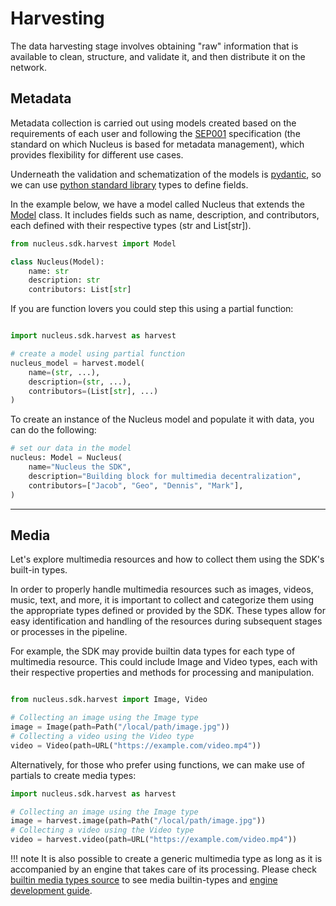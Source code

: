 # Harvesting

The data harvesting stage involves obtaining "raw" information that is available to clean, structure, and validate it, and then distribute it on the network.

## Metadata

Metadata collection is carried out using models created based on the requirements of each user and following the [SEP001](https://github.com/SynapseMedia/sep/blob/main/SEP/SEP-001.md) specification (the standard on which Nucleus is based for metadata management), which provides flexibility for different use cases.

Underneath the validation and schematization of the models is [pydantic](https://docs.pydantic.dev/latest/), so we can use [python standard library](https://docs.pydantic.dev/latest/usage/types/#standard-library-types) types to define fields.

In the example below, we have a model called Nucleus that extends the [Model](../reference/harvest/models.md) class. It includes fields such as name, description, and contributors, each defined with their respective types (str and List[str]).

```python
from nucleus.sdk.harvest import Model

class Nucleus(Model):
    name: str
    description: str
    contributors: List[str]

```

If you are function lovers you could step this using a partial function:

```python

import nucleus.sdk.harvest as harvest

# create a model using partial function
nucleus_model = harvest.model(
    name=(str, ...), 
    description=(str, ...), 
    contributors=(List[str], ...)
)

```

To create an instance of the Nucleus model and populate it with data, you can do the following:

```python
# set our data in the model
nucleus: Model = Nucleus(
    name="Nucleus the SDK",
    description="Building block for multimedia decentralization",
    contributors=["Jacob", "Geo", "Dennis", "Mark"],
)

```

---

## Media

Let's explore multimedia resources and how to collect them using the SDK's built-in types.

In order to properly handle multimedia resources such as images, videos, music, text, and more, it is important to collect and categorize them using the appropriate types defined or provided by the SDK. These types allow for easy identification and handling of the resources during subsequent stages or processes in the pipeline.

For example, the SDK may provide builtin data types for each type of multimedia resource. This could include Image and Video types, each with their respective properties and methods for processing and manipulation.

```python

from nucleus.sdk.harvest import Image, Video

# Collecting an image using the Image type
image = Image(path=Path("/local/path/image.jpg"))
# Collecting a video using the Video type
video = Video(path=URL("https://example.com/video.mp4"))

```

Alternatively, for those who prefer using functions, we can make use of partials to create media types:

```python
import nucleus.sdk.harvest as harvest

# Collecting an image using the Image type
image = harvest.image(path=Path("/local/path/image.jpg"))
# Collecting a video using the Video type
video = harvest.video(path=URL("https://example.com/video.mp4"))

```

!!! note
    It is also possible to create a generic multimedia type as long as it is accompanied by an engine that takes care of its processing.
    Please check [builtin media types source](../reference/harvest/media.md) to see media builtin-types and [engine development guide](../reference/processing/engines.md).
